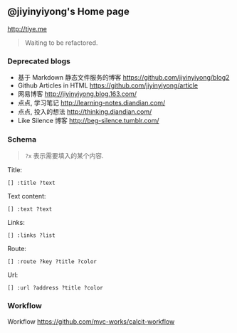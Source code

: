 
@jiyinyiyong's Home page
------

http://tiye.me

> Waiting to be refactored.

[Kuazu]: http://weibo.com/vvvvvhuahua
[leaf]: http://lxtvvv.tuchong.com/2159629/

### Deprecated blogs

* 基于 Markdown 静态文件服务的博客 https://github.com/jiyinyiyong/blog2
* Github Articles in HTML https://github.com/jiyinyiyong/article
* 网易博客 http://jiyinyiyong.blog.163.com/
* 点点, 学习笔记 http://learning-notes.diandian.com/
* 点点, 投入的想法 http://thinking.diandian.com/
* Like Silence 博客 http://beg-silence.tumblr.com/

### Schema

> `?x` 表示需要填入的某个内容.

Title:

```cirru
[] :title ?text
```

Text content:

```cirru
[] :text ?text
```

Links:

```cirru
[] :links ?list
```

Route:

```cirru
[] :route ?key ?title ?color
```

Url:

```cirru
[] :url ?address ?title ?color
```

### Workflow

Workflow https://github.com/mvc-works/calcit-workflow
